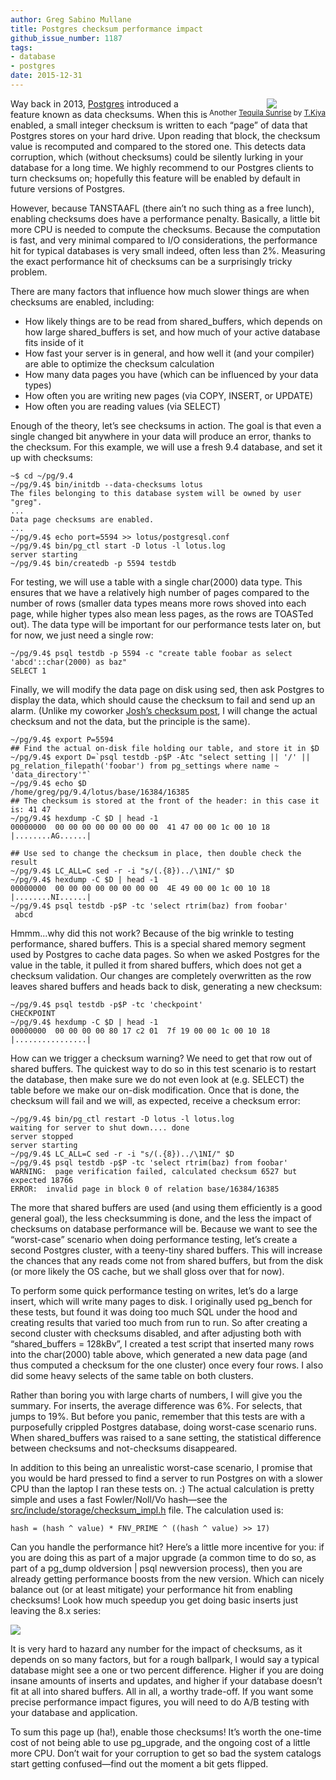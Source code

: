 ```yaml
---
author: Greg Sabino Mullane
title: Postgres checksum performance impact
github_issue_number: 1187
tags:
- database
- postgres
date: 2015-12-31
---
```


<div class="separator" style="clear: both; float: right; text-align: center;"><a href="/blog/2015/12/postgres-checksum-performance-impact/image-0-big.jpeg" imageanchor="1" style="clear: right; margin-bottom: 1em; margin-left: 1em;"><img border="0" src="/blog/2015/12/postgres-checksum-performance-impact/image-0.jpeg"/></a><br/><small>Another <a href="https://flic.kr/p/BGxbqv">Tequila Sunrise</a> by <a href="https://www.flickr.com/photos/cq-biker/">T.Kiya</a></small></div>

Way back in 2013, [Postgres](https://www.postgresql.org/) introduced a feature known as data checksums. 
When this is enabled, a small integer checksum is written to each “page” 
of data that Postgres stores on your hard drive. Upon reading that block, the checksum value is 
recomputed and compared to the stored one. This detects data corruption, 
which (without checksums) could be silently lurking in your database for a long time.
We highly recommend to our Postgres clients to turn checksums on; hopefully this feature 
will be enabled by default in future versions of Postgres.

However, because TANSTAAFL (there ain’t no such thing as a free lunch), enabling 
checksums does have a performance penalty. Basically, a little bit more CPU is 
needed to compute the checksums. Because the computation is fast, and very 
minimal compared to I/O considerations, the performance hit for typical databases 
is very small indeed, often less than 2%. Measuring the exact performance hit 
of checksums can be a surprisingly tricky problem.

There are many factors that influence how much slower things are when 
checksums are enabled, including:

- How likely things are to be read from shared_buffers, which depends on how 
large shared_buffers is set, and how much of your active database fits 
inside of it
- How fast your server is in general, and how well it (and your compiler) are able to 
optimize the checksum calculation
- How many data pages you have (which can be influenced by your data types)
- How often you are writing new pages (via COPY, INSERT, or UPDATE)
- How often you are reading values (via SELECT)

Enough of the theory, let’s see checksums in action. The goal is that 
even a single changed bit anywhere in your data will produce an error, 
thanks to the checksum. For this example, we will use a fresh 9.4 database, 
and set it up with checksums:

```
~$ cd ~/pg/9.4
~/pg/9.4$ bin/initdb --data-checksums lotus
The files belonging to this database system will be owned by user "greg".
...
Data page checksums are enabled.
...
~/pg/9.4$ echo port=5594 >> lotus/postgresql.conf
~/pg/9.4$ bin/pg_ctl start -D lotus -l lotus.log
server starting
~/pg/9.4$ bin/createdb -p 5594 testdb
```

For testing, we will use a table with a single char(2000) data type. This 
ensures that we have a relatively high number of pages compared to the number 
of rows (smaller data types means more rows shoved into each page, while higher 
types also mean less pages, as the rows are TOASTed out). The data type will be important for 
our performance tests later on, but for now, we just need a single row:

```
~/pg/9.4$ psql testdb -p 5594 -c "create table foobar as select 'abcd'::char(2000) as baz"
SELECT 1
```

Finally, we will modify the data page on disk using sed, then ask Postgres to display 
the data, which should cause the checksum to fail and send up an alarm. (Unlike my 
coworker [Josh’s checksum post](/blog/2013/10/downstream-implications-of-data-page), I will change the actual checksum and not the data, but the principle is the same).

```
~/pg/9.4$ export P=5594
## Find the actual on-disk file holding our table, and store it in $D
~/pg/9.4$ export D=`psql testdb -p$P -Atc "select setting || '/' || pg_relation_filepath('foobar') from pg_settings where name ~ 'data_directory'"`
~/pg/9.4$ echo $D
/home/greg/pg/9.4/lotus/base/16384/16385
## The checksum is stored at the front of the header: in this case it is: 41 47
~/pg/9.4$ hexdump -C $D | head -1
00000000  00 00 00 00 00 00 00 00  41 47 00 00 1c 00 10 18  |........AG......|

## Use sed to change the checksum in place, then double check the result
~/pg/9.4$ LC_ALL=C sed -r -i "s/(.{8})../\1NI/" $D
~/pg/9.4$ hexdump -C $D | head -1
00000000  00 00 00 00 00 00 00 00  4E 49 00 00 1c 00 10 18  |........NI......|
~/pg/9.4$ psql testdb -p$P -tc 'select rtrim(baz) from foobar'
 abcd
```

Hmmm...why did this not work? Because of the big wrinkle to testing 
performance, shared buffers. This is a special shared memory segment used 
by Postgres to cache data pages. So when we asked Postgres for the value in the 
table, it pulled it from shared buffers, which does not get a checksum validation.
Our changes are completely overwritten as the row leaves shared buffers and heads 
back to disk, generating a new checksum:

```
~/pg/9.4$ psql testdb -p$P -tc 'checkpoint'
CHECKPOINT
~/pg/9.4$ hexdump -C $D | head -1
00000000  00 00 00 00 80 17 c2 01  7f 19 00 00 1c 00 10 18  |................|
```

How can we trigger a checksum warning? We need to get that row out of shared buffers. 
The quickest way to do so in this test scenario is to restart the database, then make sure 
we do not even look at (e.g. SELECT) the table before we make our on-disk modification. Once that is done, 
the checksum will fail and we will, as expected, receive a checksum error:

```
~/pg/9.4$ bin/pg_ctl restart -D lotus -l lotus.log
waiting for server to shut down.... done
server stopped
server starting
~/pg/9.4$ LC_ALL=C sed -r -i "s/(.{8})../\1NI/" $D
~/pg/9.4$ psql testdb -p$P -tc 'select rtrim(baz) from foobar'
WARNING:  page verification failed, calculated checksum 6527 but expected 18766
ERROR:  invalid page in block 0 of relation base/16384/16385
```

The more that shared buffers are used (and using them efficiently is a good 
general goal), the less checksumming is done, and the less the impact of 
checksums on database performance will be. Because 
we want to see the “worst-case” scenario when doing performance testing, 
let’s create a second Postgres cluster, with a teeny-tiny shared buffers.
This will increase the chances that any reads come not from shared buffers, but 
from the disk (or more likely the OS cache, but we shall gloss over that for now).

To perform some quick performance testing on writes, let’s do a large insert, which will 
write many pages to disk. I originally used pg_bench for these tests, but found 
it was doing too much SQL under the hood and creating results that varied too 
much from run to run. So after creating a second cluster with checksums disabled, and 
after adjusting both with “shared_buffers = 128kBv”, I created a test script that 
inserted many rows into the char(2000) table above, which generated a new data 
page (and thus computed a checksum for the one cluster) once every four rows. 
I also did some heavy selects of the same table on both clusters.

Rather than boring you with large charts of numbers, I will give you the summary. 
For inserts, the average difference was 6%. For selects, that jumps to 19%. But 
before you panic, remember that this tests are with a purposefully crippled 
Postgres database, doing worst-case scenario runs. When shared_buffers was raised 
to a sane setting, the statistical difference between checksums and not-checksums 
disappeared.

In addition to this being an unrealistic worst-case scenario, I promise that you 
would be hard pressed to find a server to run Postgres on with a slower CPU than the 
laptop I ran these tests on. :) The actual calculation is pretty simple and uses 
a fast Fowler/Noll/Vo hash—​see the [src/include/storage/checksum_impl.h](https://github.com/postgres/postgres/blob/master/src/include/storage/checksum_impl.h) file. The calculation used is:

```
hash = (hash ^ value) * FNV_PRIME ^ ((hash ^ value) >> 17)
```

Can you handle the performance hit? Here’s a little more incentive for you: 
if you are doing this as part of a major upgrade (a common time to do so, 
as part of a pg_dump oldversion | psql newversion process), then you 
are already getting performance boosts from the new version. Which can nicely 
balance out (or at least mitigate) your performance hit from enabling checksums!
Look how much speedup you get doing basic inserts just leaving the 8.x series:

<a href="/blog/2015/12/postgres-checksum-performance-impact/image-1.png" id="gtsm.com/insert_per_postgres_version.png" imageanchor="1"><img border="0" src="/blog/2015/12/postgres-checksum-performance-impact/image-1.png"/></a>

It is very hard to hazard any number for the impact of checksums, as it depends on 
so many factors, but for a rough ballpark, I would say a typical database 
might see a one or two percent difference. Higher if you are doing insane 
amounts of inserts and updates, and higher if your database doesn’t fit at all 
into shared buffers. All in all, a worthy trade-off. If you want some precise performance 
impact figures, you will need to do A/B testing with your database and application.

To sum this page up (ha!), enable those checksums! It’s worth the one-time cost of not being able to use pg_upgrade, and the ongoing cost of a little more CPU. Don’t wait for your corruption to get so bad the system catalogs start getting confused—​find out the moment a bit gets flipped.
